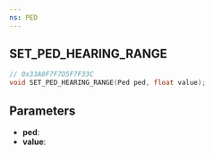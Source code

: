 ```yaml
---
ns: PED
---
```

## SET_PED_HEARING_RANGE

```c
// 0x33A8F7F7D5F7F33C
void SET_PED_HEARING_RANGE(Ped ped, float value);
```

## Parameters
* **ped**:
* **value**:
